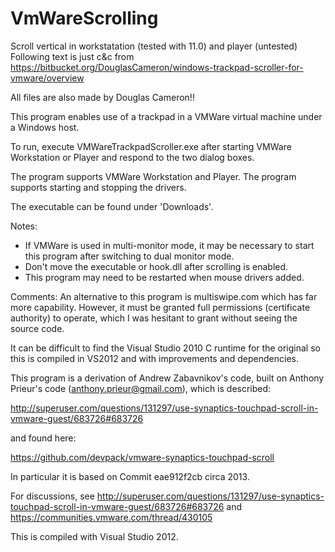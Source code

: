 # VmWareScrolling
Scroll vertical in workstatation (tested with 11.0) and player (untested) 
Following text is just c&c from https://bitbucket.org/DouglasCameron/windows-trackpad-scroller-for-vmware/overview


All files are also made by Douglas Cameron!!


This program enables use of a trackpad in a VMWare virtual 
machine under a Windows host.

To run, execute VMWareTrackpadScroller.exe after starting 
VMWare Workstation or Player and respond to the two dialog
boxes.

The program supports VMWare Workstation and Player.
The program supports starting and stopping the drivers.

The executable can be found under 'Downloads'.

Notes:
- If VMWare is used in multi-monitor mode, it may be necessary 
  to start this program after switching to dual monitor mode.
- Don't move the executable or hook.dll after scrolling is enabled.
- This program may need to be restarted when mouse drivers added.
  
Comments:
  An alternative to this program is multiswipe.com which has far 
  more capability. However, it must be granted full permissions 
  (certificate authority) to operate, which I was hesitant to grant
  without seeing the source code.
  
  It can be difficult to find the Visual Studio 2010 C runtime for 
  the original so this is compiled in VS2012 and with improvements 
  and dependencies.

This program is a derivation of Andrew Zabavnikov's code, built on 
Anthony Prieur's code (anthony.prieur@gmail.com), which is described:

 http://superuser.com/questions/131297/use-synaptics-touchpad-scroll-in-vmware-guest/683726#683726
 
and found here:

 https://github.com/devpack/vmware-synaptics-touchpad-scroll
 
  In particular it is based on Commit eae912f2cb circa 2013.

For discussions, see
 http://superuser.com/questions/131297/use-synaptics-touchpad-scroll-in-vmware-guest/683726#683726
and
 https://communities.vmware.com/thread/430105
  
  
This is compiled with Visual Studio 2012.
